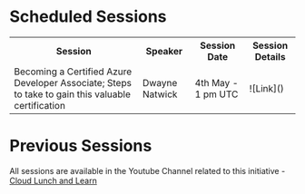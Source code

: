 <script type="text/javascript" src="https://sessionize.com/api/v2/bv1fru5c/view/Sessions"></script>

# Scheduled Sessions

<table class="table table-striped">
  <tr>
    <th>Session</th><th>Speaker</th><th>Session Date</th><th>Session Details</th>
  </tr>
  <tr>
    <td>Becoming a Certified Azure Developer Associate; Steps to take to gain this valuable certification</td>
    <td>Dwayne Natwick</td>
    <td>4th May - 1 pm UTC</td>
    <td>![Link]()</td>
  </tr>
</table>



# Previous Sessions

All sessions are available in the Youtube Channel related to this initiative - <a href="https://bit.ly/2K1Rcag" target="_blank">Cloud Lunch and Learn</a>
